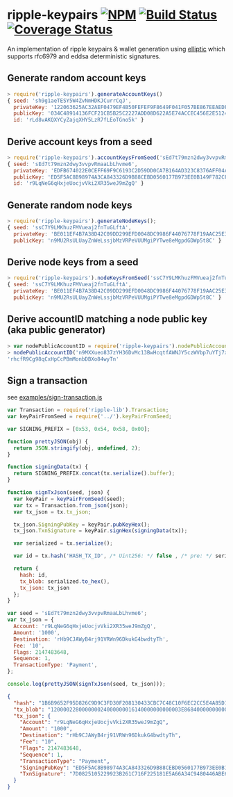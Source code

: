 # ripple-keypairs [![NPM](https://img.shields.io/npm/v/ripple-keypairs.svg)](https://npmjs.org/package/ripple-keypairs) [![Build Status](https://img.shields.io/travis/sublimator/ripple-keypairs/master.svg)](https://travis-ci.org/sublimator/ripple-keypairs) [![Coverage Status](https://coveralls.io/repos/sublimator/ripple-keypairs/badge.svg?branch=master&service=github)](https://coveralls.io/github/sublimator/ripple-keypairs?branch=master)

An implementation of ripple keypairs & wallet generation using
[elliptic](https://github.com/indutny/elliptic) which supports rfc6979 and
eddsa deterministic signatures.

## Generate random account keys
```js
> require('ripple-keypairs').generateAccountKeys()
{ seed: 'sh9g1aeTESY5W4ZvNmHDKJCurrCqJ',
  privateKey: '122063625AC32AEF0479EF4B50FEFEF9F8649F041F057BE867EEAEDF4706AB18',
  publicKey: '034C48914136FCF21CB5B25C2227ADD08D622A5E74ACCEC456E2E51241DA7E165B',
  id: 'rLd8vAKQXYCyZajqXHY5LzR7fLEoTGno5k' }
```

## Derive account keys from a seed
```js
> require('ripple-keypairs').accountKeysFromSeed('sEd7t79mzn2dwy3vvpvRmaaLbLhvme6');
{ seed: 'sEd7t79mzn2dwy3vvpvRmaaLbLhvme6',
  privateKey: 'EDFB674022E0CEFF69F9C6193C2D59DD0CA7B164AD323C8376AFF04AC37463E3DB',
  publicKey: 'ED5F5AC8B98974A3CA843326D9B88CEBD0560177B973EE0B149F782CFAA06DC66A',
  id: 'r9LqNeG6qHxjeUocjvVki2XR35weJ9mZgQ' }
```

## Generate random node keys
```js
> require('ripple-keypairs').generateNodeKeys();
{ seed: 'ssC7Y9LMKhuzFMVueaj2fnTuGLftA',
  privateKey: 'BE011EF4B7A38D42C09DD299EFD0048DC9986F44076778F19AAC25E321D46247',
  publicKey: 'n9MU2RsULUayZnWeLssjbMzVRPeVUUMgiPYTwe8eMgpdGDWp5t8C' }
```

## Derive node keys from a seed
```js
> require('ripple-keypairs').nodeKeysFromSeed('ssC7Y9LMKhuzFMVueaj2fnTuGLftA');
{ seed: 'ssC7Y9LMKhuzFMVueaj2fnTuGLftA',
  privateKey: 'BE011EF4B7A38D42C09DD299EFD0048DC9986F44076778F19AAC25E321D46247',
  publicKey: 'n9MU2RsULUayZnWeLssjbMzVRPeVUUMgiPYTwe8eMgpdGDWp5t8C' }
```

## Derive accountID matching a node public key (aka public generator)
```js
> var nodePublicAccountID = require('ripple-keypairs').nodePublicAccountID;
> nodePublicAccountID('n9MXXueo837zYH36DvMc13BwHcqtfAWNJY5czWVbp7uYTj7x17TH')
'rhcfR9Cg98qCxHpCcPBmMonbDBXo84wyTn'
```

## Sign a transaction
see [examples/sign-transaction.js](examples/sign-transaction.js)
```js
var Transaction = require('ripple-lib').Transaction;
var keyPairFromSeed = require('../').keyPairFromSeed;

var SIGNING_PREFIX = [0x53, 0x54, 0x58, 0x00];

function prettyJSON(obj) {
  return JSON.stringify(obj, undefined, 2);
}

function signingData(tx) {
  return SIGNING_PREFIX.concat(tx.serialize().buffer);
}

function signTxJson(seed, json) {
  var keyPair = keyPairFromSeed(seed);
  var tx = Transaction.from_json(json);
  var tx_json = tx.tx_json;

  tx_json.SigningPubKey = keyPair.pubKeyHex();
  tx_json.TxnSignature = keyPair.signHex(signingData(tx));

  var serialized = tx.serialize();

  var id = tx.hash('HASH_TX_ID', /* Uint256: */ false , /* pre: */ serialized);

  return {
    hash: id,
    tx_blob: serialized.to_hex(),
    tx_json: tx_json
  };
}

var seed = 'sEd7t79mzn2dwy3vvpvRmaaLbLhvme6';
var tx_json = {
  Account: 'r9LqNeG6qHxjeUocjvVki2XR35weJ9mZgQ',
  Amount: '1000',
  Destination: 'rHb9CJAWyB4rj91VRWn96DkukG4bwdtyTh',
  Fee: '10',
  Flags: 2147483648,
  Sequence: 1,
  TransactionType: 'Payment',
};

console.log(prettyJSON(signTxJson(seed, tx_json)));

```

```json
{
  "hash": "1B6B9652F95D826C9D9C3FD30F208130433CBC7C48C10F6EC2CC5E4A85D167FF",
  "tx_blob": "120000228000000024000000016140000000000003E868400000000000000A7321ED5F5AC8B98974A3CA843326D9B88CEBD0560177B973EE0B149F782CFAA06DC66A74407D0825105229923B261C716F225181E5A66A34C9480446ABE64818A673954CC34D42946CD82172814F037976AE3800BDE983624A45FCDBED4A548C4650BF900D81145B812C9D57731E27A2DA8B1830195F88EF32A3B68314B5F762798A53D543A014CAF8B297CFF8F2F937E8",
  "tx_json": {
    "Account": "r9LqNeG6qHxjeUocjvVki2XR35weJ9mZgQ",
    "Amount": "1000",
    "Destination": "rHb9CJAWyB4rj91VRWn96DkukG4bwdtyTh",
    "Fee": "10",
    "Flags": 2147483648,
    "Sequence": 1,
    "TransactionType": "Payment",
    "SigningPubKey": "ED5F5AC8B98974A3CA843326D9B88CEBD0560177B973EE0B149F782CFAA06DC66A",
    "TxnSignature": "7D0825105229923B261C716F225181E5A66A34C9480446ABE64818A673954CC34D42946CD82172814F037976AE3800BDE983624A45FCDBED4A548C4650BF900D"
  }
}
```
